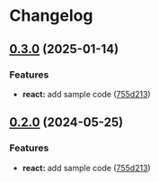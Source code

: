 # Changelog

## [0.3.0](https://github.com/dinhdobathi1992/release-please-monorepo-example/compare/hello-react-v0.2.0...hello-react@v0.3.0) (2025-01-14)


### Features

* **react:** add sample code ([755d213](https://github.com/dinhdobathi1992/release-please-monorepo-example/commit/755d2133dde08b8e1aeb2012256ee58b934fc346))

## [0.2.0](https://github.com/amarjanica/release-please-monorepo-example/compare/hello-react-v0.1.0...hello-react@v0.2.0) (2024-05-25)


### Features

* **react:** add sample code ([755d213](https://github.com/amarjanica/release-please-monorepo-example/commit/755d2133dde08b8e1aeb2012256ee58b934fc346))
